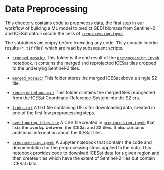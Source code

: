 # Data Preprocessing

This directory contains code to preprocess data, the first step in our workflow of building a ML model to predict GEDI biomass from Sentinel-2 and ICESat data. Execute the cells of [`preprocessing.ipynb`](preprocessing.ipynb).

The subfolders are empty before executing any code. They contain interim results (`*.tif` files) which are read by subsequent scripts.

- [`cropped_mosaic/`](cropped_mosaic)
This folder is the end result of the [`preprocessing.ipynb`](preprocessing.ipynb) notebook. It contains the merged and reprojected ICESat tiles cropped to the underlying Sentinel-2 tiles.

- [`merged_mosaic/`](data_preprocessing/merged_mosaic)
This folder stores the merged ICESat above a single S2 tile.

- [ `reprojected_mosaic/`](data_preprocessing/reprojected_mosaic)
This folder contains the merged tiles reprojected from the ICESat Coordinate-Reference-System into the S2 crs.

- [ `links.txt`](data_preprocessing/links.txt)
A text file containing URLs for downloading data, created in one of the first few preprocessing steps.

- [ `overlapping_tiles.csv`](data_preprocessing/overlapping_tiles.csv)
A CSV file created in [`preprocessing.ipynb`](preprocessing.ipynb) that lists the overlap between the ICESat and S2 tiles. It also contains additional information about the ICESat tiles.

- [ `preprocessing.ipynb`](data_preprocessing/preprocessing.ipynb)
A Jupyter notebook that contains the code and documentation for the preprocessing steps applied to the data. This notebook provides code to download ICESat data for a given region and then creates tiles which have the extent of Sentinel-2 tiles but contain ICESat data.
